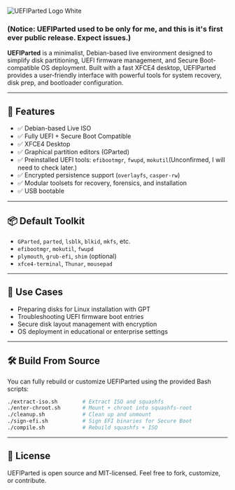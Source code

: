 ![UEFIParted Logo White](https://github.com/user-attachments/assets/7dc87181-03e6-43fc-a715-84dbac0c8d36)

### (Notice: UEFIParted used to be only for me, and this is it's first ever public release. Expect issues.)
**UEFIParted** is a minimalist, Debian-based live environment designed to simplify disk partitioning, UEFI firmware management, and Secure Boot-compatible OS deployment. Built with a fast XFCE4 desktop, UEFIParted provides a user-friendly interface with powerful tools for system recovery, disk prep, and bootloader configuration.

---

## 🧰 Features

- ✅ Debian-based Live ISO
- ✅ Fully UEFI + Secure Boot Compatible
- ✅ XFCE4 Desktop
- ✅ Graphical partition editors (GParted)
- ✅ Preinstalled UEFI tools: `efibootmgr`, `fwupd`, `mokutil`(Unconfirmed, I will need to check later.)
- ✅ Encrypted persistence support (`overlayfs`, `casper-rw`)
- ✅ Modular toolsets for recovery, forensics, and installation
- ✅ USB bootable

---

## 📦 Default Toolkit

- `GParted`, `parted`, `lsblk`, `blkid`, `mkfs`, etc.
- `efibootmgr`, `mokutil`, `fwupd`
- `plymouth`, `grub-efi`, `shim` (optional)
- `xfce4-terminal`, `Thunar`, `mousepad`

---

## 🧪 Use Cases

- Preparing disks for Linux installation with GPT
- Troubleshooting UEFI firmware boot entries
- Secure disk layout management with encryption
- OS deployment in educational or enterprise settings

---

## 🛠️ Build From Source

You can fully rebuild or customize UEFIParted using the provided Bash scripts:

```bash
./extract-iso.sh        # Extract ISO and squashfs
./enter-chroot.sh       # Mount + chroot into squashfs-root
./cleanup.sh            # Clean up and unmount
./sign-efi.sh           # Sign EFI binaries for Secure Boot
./compile.sh            # Rebuild squashfs + ISO
```

---

## 💬 License

UEFIParted is open source and MIT-licensed. Feel free to fork, customize, or contribute.
